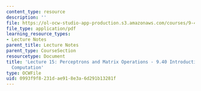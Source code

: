 ```yaml
---
content_type: resource
description: ''
file: https://ol-ocw-studio-app-production.s3.amazonaws.com/courses/9-40-introduction-to-neural-computation-spring-2018/0993f9f8231dae918e3a6d291b13281f_MIT9_40S18_Lec15.pdf
file_type: application/pdf
learning_resource_types:
- Lecture Notes
parent_title: Lecture Notes
parent_type: CourseSection
resourcetype: Document
title: 'Lecture 15: Perceptrons and Matrix Operations - 9.40 Introduction to Neural
  Computation'
type: OCWFile
uid: 0993f9f8-231d-ae91-8e3a-6d291b13281f
---
```

